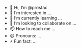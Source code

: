 - 👋 Hi, I’m @prostac
- 👀 I’m interested in ...
- 🌱 I’m currently learning ...
- 💞️ I’m looking to collaborate on ...
- 📫 How to reach me ...
- 😄 Pronouns: ...
- ⚡ Fun fact: ...

<!---
prostac/prostac is a ✨ special ✨ repository because its `README.md` (this file) appears on your GitHub profile.
You can click the Preview link to take a look at your changes.
--->
